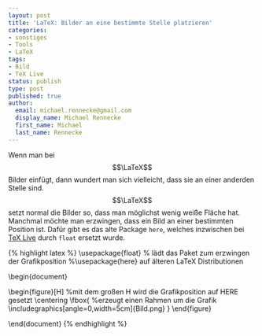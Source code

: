 ```yaml
---
layout: post
title: 'LaTeX: Bilder an eine bestimmte Stelle platzieren'
categories:
- sonstiges
- Tools
- LaTeX
tags:
- Bild
- TeX Live
status: publish
type: post
published: true
author:
  email: michael.rennecke@gmail.com
  display_name: Michael Rennecke
  first_name: Michael
  last_name: Rennecke
---
```



Wenn man bei $$\LaTeX$$  Bilder einfügt, dann wundert man sich vielleicht, dass sie an einer anderden Stelle sind.
$$\LaTeX$$  setzt normal die Bilder so, dass man möglichst wenig weiße Fläche hat. Manchmal möchte man erzwingen,
dass ein Bild an einer bestimmten Position ist. Dafür gibt es das alte Package `here`, welches inzwischen
bei [TeX Live](http://tug.org/texlive/) durch `float` ersetzt wurde.


{% highlight latex %}
\usepackage{float} % lädt das Paket zum erzwingen der Grafikposition
%\usepackage{here} auf älteren LaTeX Distributionen

\begin{document}

\begin{figure}[H]
   %mit dem großen H wird die Grafikposition auf HERE gesetzt
   \centering
   \fbox{ %erzeugt einen Rahmen um die Grafik
      \includegraphics[angle=0,width=5cm]{Bild.png}
   }
\end{figure}

\end{document}
{% endhighlight %}

